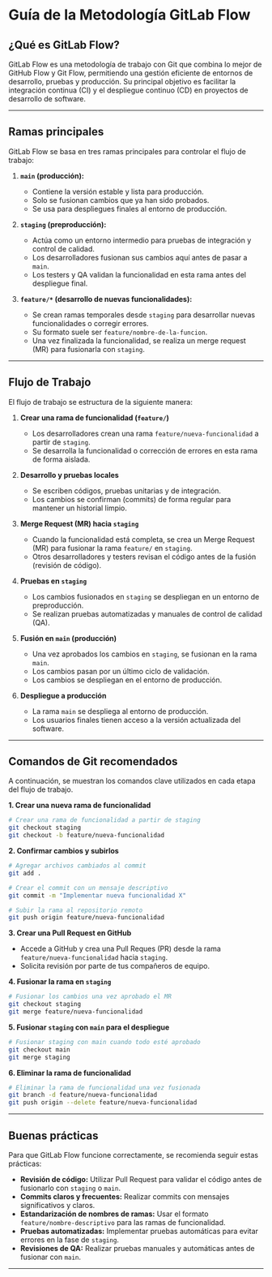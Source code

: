 # **Guía de la Metodología GitLab Flow**

## **¿Qué es GitLab Flow?**
GitLab Flow es una metodología de trabajo con Git que combina lo mejor de GitHub Flow y Git Flow, permitiendo una gestión eficiente de entornos de desarrollo, pruebas y producción. Su principal objetivo es facilitar la integración continua (CI) y el despliegue continuo (CD) en proyectos de desarrollo de software.

---

## **Ramas principales**
GitLab Flow se basa en tres ramas principales para controlar el flujo de trabajo:

1. **`main` (producción):**
   - Contiene la versión estable y lista para producción.
   - Solo se fusionan cambios que ya han sido probados.
   - Se usa para despliegues finales al entorno de producción.

2. **`staging` (preproducción):**
   - Actúa como un entorno intermedio para pruebas de integración y control de calidad.
   - Los desarrolladores fusionan sus cambios aquí antes de pasar a `main`.
   - Los testers y QA validan la funcionalidad en esta rama antes del despliegue final.

3. **`feature/*` (desarrollo de nuevas funcionalidades):**
   - Se crean ramas temporales desde `staging` para desarrollar nuevas funcionalidades o corregir errores.
   - Su formato suele ser `feature/nombre-de-la-funcion`.
   - Una vez finalizada la funcionalidad, se realiza un merge request (MR) para fusionarla con `staging`.

---

## **Flujo de Trabajo**
El flujo de trabajo se estructura de la siguiente manera:

1. **Crear una rama de funcionalidad (`feature/`)**
   - Los desarrolladores crean una rama `feature/nueva-funcionalidad` a partir de `staging`.
   - Se desarrolla la funcionalidad o corrección de errores en esta rama de forma aislada.

2. **Desarrollo y pruebas locales**
   - Se escriben códigos, pruebas unitarias y de integración.
   - Los cambios se confirman (commits) de forma regular para mantener un historial limpio.

3. **Merge Request (MR) hacia `staging`**
   - Cuando la funcionalidad está completa, se crea un Merge Request (MR) para fusionar la rama `feature/` en `staging`.
   - Otros desarrolladores y testers revisan el código antes de la fusión (revisión de código).

4. **Pruebas en `staging`**
   - Los cambios fusionados en `staging` se despliegan en un entorno de preproducción.
   - Se realizan pruebas automatizadas y manuales de control de calidad (QA).

5. **Fusión en `main` (producción)**
   - Una vez aprobados los cambios en `staging`, se fusionan en la rama `main`.
   - Los cambios pasan por un último ciclo de validación.
   - Los cambios se despliegan en el entorno de producción.

6. **Despliegue a producción**
   - La rama `main` se despliega al entorno de producción.
   - Los usuarios finales tienen acceso a la versión actualizada del software.

---

## **Comandos de Git recomendados**
A continuación, se muestran los comandos clave utilizados en cada etapa del flujo de trabajo.

**1. Crear una nueva rama de funcionalidad**
```bash
# Crear una rama de funcionalidad a partir de staging
git checkout staging
git checkout -b feature/nueva-funcionalidad
```

**2. Confirmar cambios y subirlos**
```bash
# Agregar archivos cambiados al commit
git add .

# Crear el commit con un mensaje descriptivo
git commit -m "Implementar nueva funcionalidad X"

# Subir la rama al repositorio remoto
git push origin feature/nueva-funcionalidad
```

**3. Crear una Pull Request en GitHub**
- Accede a GitHub y crea una Pull Reques (PR) desde la rama `feature/nueva-funcionalidad` hacia `staging`.
- Solicita revisión por parte de tus compañeros de equipo.

**4. Fusionar la rama en `staging`**
```bash
# Fusionar los cambios una vez aprobado el MR
git checkout staging
git merge feature/nueva-funcionalidad
```

**5. Fusionar `staging` con `main` para el despliegue**
```bash
# Fusionar staging con main cuando todo esté aprobado
git checkout main
git merge staging
```

**6. Eliminar la rama de funcionalidad**
```bash
# Eliminar la rama de funcionalidad una vez fusionada
git branch -d feature/nueva-funcionalidad
git push origin --delete feature/nueva-funcionalidad
```

---

## **Buenas prácticas**
Para que GitLab Flow funcione correctamente, se recomienda seguir estas prácticas:

- **Revisión de código:** Utilizar Pull Request para validar el código antes de fusionarlo con `staging` o `main`.
- **Commits claros y frecuentes:** Realizar commits con mensajes significativos y claros.
- **Estandarización de nombres de ramas:** Usar el formato `feature/nombre-descriptivo` para las ramas de funcionalidad.
- **Pruebas automatizadas:** Implementar pruebas automáticas para evitar errores en la fase de `staging`.
- **Revisiones de QA:** Realizar pruebas manuales y automáticas antes de fusionar con `main`.

---



